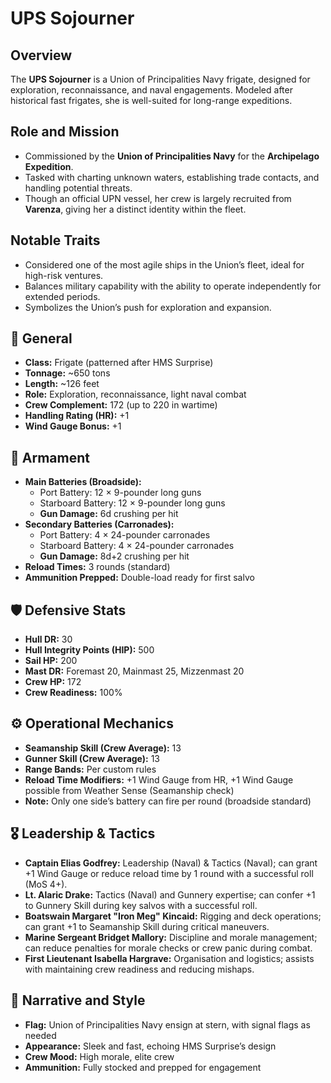 # UPS Sojourner

## Overview
The **UPS Sojourner** is a Union of Principalities Navy frigate, designed for exploration, reconnaissance, and naval engagements. Modeled after historical fast frigates, she is well-suited for long-range expeditions.

## Role and Mission
- Commissioned by the **Union of Principalities Navy** for the **Archipelago Expedition**.
- Tasked with charting unknown waters, establishing trade contacts, and handling potential threats.
- Though an official UPN vessel, her crew is largely recruited from **Varenza**, giving her a distinct identity within the fleet.

## Notable Traits
- Considered one of the most agile ships in the Union’s fleet, ideal for high-risk ventures.
- Balances military capability with the ability to operate independently for extended periods.
- Symbolizes the Union’s push for exploration and expansion.

## 📖 General
- **Class:** Frigate (patterned after HMS Surprise)
- **Tonnage:** ~650 tons
- **Length:** ~126 feet
- **Role:** Exploration, reconnaissance, light naval combat
- **Crew Complement:** 172 (up to 220 in wartime)
- **Handling Rating (HR):** +1
- **Wind Gauge Bonus:** +1

## 🏹 Armament
- **Main Batteries (Broadside):**
  - Port Battery: 12 × 9-pounder long guns
  - Starboard Battery: 12 × 9-pounder long guns
  - **Gun Damage:** 6d crushing per hit
- **Secondary Batteries (Carronades):**
  - Port Battery: 4 × 24-pounder carronades
  - Starboard Battery: 4 × 24-pounder carronades
  - **Gun Damage:** 8d+2 crushing per hit
- **Reload Times:** 3 rounds (standard)
- **Ammunition Prepped:** Double-load ready for first salvo

## 🛡️ Defensive Stats
- **Hull DR:** 30
- **Hull Integrity Points (HIP):** 500
- **Sail HP:** 200
- **Mast DR:** Foremast 20, Mainmast 25, Mizzenmast 20
- **Crew HP:** 172
- **Crew Readiness:** 100%

## ⚙️ Operational Mechanics
- **Seamanship Skill (Crew Average):** 13
- **Gunner Skill (Crew Average):** 13
- **Range Bands:** Per custom rules
- **Reload Time Modifiers:** +1 Wind Gauge from HR, +1 Wind Gauge possible from Weather Sense (Seamanship check)
- **Note:** Only one side’s battery can fire per round (broadside standard)

## 🎖️ Leadership & Tactics
- **Captain Elias Godfrey:** Leadership (Naval) & Tactics (Naval); can grant +1 Wind Gauge or reduce reload time by 1 round with a successful roll (MoS 4+).
- **Lt. Alaric Drake:** Tactics (Naval) and Gunnery expertise; can confer +1 to Gunnery Skill during key salvos with a successful roll.
- **Boatswain Margaret "Iron Meg" Kincaid:** Rigging and deck operations; can grant +1 to Seamanship Skill during critical maneuvers.
- **Marine Sergeant Bridget Mallory:** Discipline and morale management; can reduce penalties for morale checks or crew panic during combat.
- **First Lieutenant Isabella Hargrave:** Organisation and logistics; assists with maintaining crew readiness and reducing mishaps.

## 📝 Narrative and Style
- **Flag:** Union of Principalities Navy ensign at stern, with signal flags as needed
- **Appearance:** Sleek and fast, echoing HMS Surprise’s design
- **Crew Mood:** High morale, elite crew
- **Ammunition:** Fully stocked and prepped for engagement
